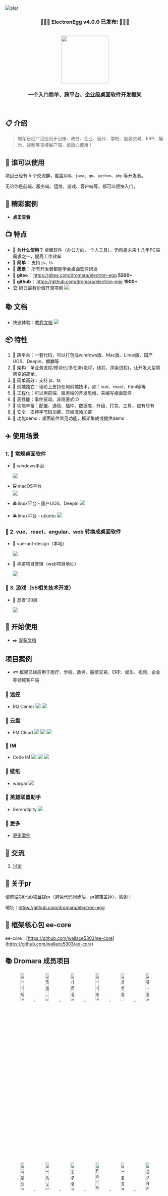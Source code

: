 [![star](https://gitee.com/dromara/electron-egg/badge/star.svg?theme=gvp)](https://gitee.com/dromara/electron-egg/stargazers)

<div align=center>
<h3>🎉🎉🎉 ElectronEgg v4.0.0 已发布! 🎉🎉🎉</h3>
</div>
<br>

<div align=center>
<img src="./public/images/example/logo.png" width="150" height="150" />
</div>

<div align=center>
<h3><strong>一个入门简单、跨平台、企业级桌面软件开发框架</strong></h3>
</div>
<br>

<!-- ## 🌏 [English](https://www.yuque.com/u34495/ee-doc) | [中文](https://www.kaka996.com/) -->

## 📋 介绍

> 框架已经广泛应用于记账、政务、企业、医疗、学校、股票交易、ERP、娱乐、视频等领域客户端，请放心使用！

## 👦 谁可以使用

项目已经有 5 个交流群，覆盖`前端`、`java`、`go`、`python`、`php` 等开发者。

无论你是前端、服务端、运维、游戏、客户端等，都可以很快入门，

## 🐶 精彩案例

- [**点击查看**](#项目案例)

## 📺 特点
- 🍩 **为什么使用？** 桌面软件（办公方向、 个人工具），仍然是未来十几年PC端需求之一，提高工作效率
- 🍉 **简单：** 支持 js、ts 
- 🍑 **愿景：** 所有开发者都能学会桌面软件研发
- 🍰 **gitee：** https://gitee.com/dromara/electron-egg **5200+**
- 🍨 **github：** https://github.com/dromara/electron-egg **1900+**
- 🏆 码云最有价值开源项目
    ![](./public/images/example/ee-zs.png)    

## 📚 文档
- 快速体验：[教程文档](https://www.kaka996.com/)
    ![](./public/images/example/v3-home.png) 

## 📦 特性
1. 🍄 跨平台：一套代码，可以打包成windows版、Mac版、Linux版、国产UOS、Deepin、麒麟等
2. 🌹 架构：单业务进程/模块化/多任务(进程，线程，渲染进程)，让开发大型项目变的简单。
3. 🌱 简单高效：支持 js、ts 
4. 🌴 前端独立：理论上支持任何前端技术，如：vue、react、html等等
5. 🍁 工程化：可以用前端、服务端的开发思维，来编写桌面软件
6. 🌷 高性能：事件驱动、非阻塞式IO
7. 🌰 功能丰富：配置、通信、插件、数据库、升级、打包、工具... 应有尽有
8. 💐 安全：支持字节码加密、压缩混淆加密
9. 🌻 功能demo：桌面软件常见功能，框架集成或提供demo

## ✈️ 使用场景

### 1. 🚀 常规桌面软件
- 🚖 windows平台

    ![](./public/images/example/ee-win-home.png)

- 🚍 macOS平台    
    ![](./public/images/example/ee-mac-home.png)

- 🚔 linux平台 - 国产UOS、Deepin
    ![](./public/images/example/uos-home.png)

- 🚔 linux平台 - ubuntu
    ![](./public/images/example/ubuntu-db.png)

### 🚐 2. vue、react、angular、web 转换成桌面软件
- 🚙 vue-ant-design（本地）

    ![](./public/images/example/vue-antd.png)

- 🚙 禅道项目管理（web项目地址）

    ![](./public/images/example/ee-project-7.png)

### 🚂 3. 游戏（h5相关技术开发）
- 🚊 忍者100层

    ![](./public/images/example/ee_game_1.png)


## 📒 开始使用

- ✒️ [安装文档](https://www.kaka996.com/pages/e64ff6/)
    
## 项目案例
- 🐟 框架已经应用于医疗、学校、政务、股票交易、ERP、娱乐、视频、企业等领域客户端

### 🐸 远控

- RQ Center
![](./public/images/example/rq-1.png)
![](./public/images/example/rq-2.png)

### 🐸 云盘

- FM Cloud
![](./public/images/example/fm-p2.png)
![](./public/images/example/fm-p1.png)
![](./public/images/example/fm-p4.png)

### 🐸 IM

- Cede IM
![](./public/images/example/im-p1.png)
![](./public/images/example/im-p5.png)
![](./public/images/example/im-p1.png)

### 🐸 壁纸

- warpar
![](./public/images/example/aw-3.png)

### 🐸 英雄联盟助手

- Serendlplty
![](./public/images/example/lol-zhanji.png)

### 🐸 更多

- [更多案例](https://www.kaka996.com/pages/eadf46/)

## 💬 交流
1. [讨论](https://www.kaka996.com/pages/c2720e/)

## 📌 关于pr
请前往[GitHub项目](https://github.com/dromara/electron-egg)提pr（避免代码同步后，pr被覆盖掉），感谢！

地址：https://github.com/dromara/electron-egg

## 📔 框架核心包 ee-core
ee-core：[https://github.com/wallace5303/ee-core](https://github.com/wallace5303/ee-core)

## 📚 Dromara 成员项目

<p align="center">
<a href="https://gitee.com/dromara/TLog" target="_blank">
<img src="https://oss.dev33.cn/sa-token/link/tlog2.png" title="一个轻量级的分布式日志标记追踪神器，10分钟即可接入，自动对日志打标签完成微服务的链路追踪" width="15%">
</a>
<a href="https://gitee.com/dromara/liteFlow" target="_blank">
<img src="https://oss.dev33.cn/sa-token/link/liteflow.png" title="轻量，快速，稳定，可编排的组件式流程引擎" width="15%">
</a>
<a href="https://hutool.cn/" target="_blank">
<img src="https://oss.dev33.cn/sa-token/link/hutool.jpg" title="小而全的Java工具类库，使Java拥有函数式语言般的优雅，让Java语言也可以“甜甜的”。" width="15%">
</a>
<a href="https://sa-token.dev33.cn/" target="_blank">
<img src="https://oss.dev33.cn/sa-token/link/sa-token.png" title="一个轻量级 java 权限认证框架，让鉴权变得简单、优雅！" width="15%">
</a>
<a href="https://gitee.com/dromara/hmily" target="_blank">
<img src="https://oss.dev33.cn/sa-token/link/hmily.png" title="高性能一站式分布式事务解决方案。" width="15%">
</a>
<a href="https://gitee.com/dromara/Raincat" target="_blank">
<img src="https://oss.dev33.cn/sa-token/link/raincat.png" title="强一致性分布式事务解决方案。" width="15%">
</a>
</p>
<p align="center">
<a href="https://gitee.com/dromara/myth" target="_blank">
<img src="https://oss.dev33.cn/sa-token/link/myth.png" title="可靠消息分布式事务解决方案。" width="15%">
</a>
<a href="https://cubic.jiagoujishu.com/" target="_blank">
<img src="https://oss.dev33.cn/sa-token/link/cubic.png" title="一站式问题定位平台，以agent的方式无侵入接入应用，完整集成arthas功能模块，致力于应用级监控，帮助开发人员快速定位问题" width="15%">
</a>
<a href="https://maxkey.top/" target="_blank">
<img src="https://oss.dev33.cn/sa-token/link/maxkey.png" title="业界领先的身份管理和认证产品" width="15%">
</a>
<a href="http://forest.dtflyx.com/" target="_blank">
<img src="https://oss.dev33.cn/sa-token/link/forest-logo.png" title="Forest能够帮助您使用更简单的方式编写Java的HTTP客户端" width="15%">
</a>
<a href="https://jpom.io/" target="_blank">
<img src="https://oss.dev33.cn/sa-token/link/jpom.png" title="一款简而轻的低侵入式在线构建、自动部署、日常运维、项目监控软件" width="15%">
</a>
<a href="https://su.usthe.com/" target="_blank">
<img src="https://oss.dev33.cn/sa-token/link/sureness.png" title="面向 REST API 的高性能认证鉴权框架" width="15%">
</a>
</p>
<p align="center">
<a href="https://easy-es.cn/" target="_blank">
<img src="https://oss.dev33.cn/sa-token/link/easy-es2.png" title="傻瓜级ElasticSearch搜索引擎ORM框架" width="15%">
</a>
<a href="https://gitee.com/dromara/northstar" target="_blank">
<img src="https://oss.dev33.cn/sa-token/link/northstar_logo.png" title="Northstar盈富量化交易平台" width="15%">
</a>
<a href="https://hertzbeat.com/" target="_blank">
<img src="https://oss.dev33.cn/sa-token/link/hertzbeat_brand.jpg" title="易用友好的云监控系统" width="15%">
</a>
<a href="https://plugins.sheng90.wang/fast-request/" target="_blank">
<img src="https://oss.dev33.cn/sa-token/link/fast-request.gif" title="Idea 版 Postman，为简化调试API而生" width="15%">
</a>
<a href="https://www.jeesuite.com/" target="_blank">
<img src="https://oss.dev33.cn/sa-token/link/mendmix.png" title="开源分布式云原生架构一站式解决方案" width="15%">
</a>
<a href="https://gitee.com/dromara/koalas-rpc" target="_blank">
<img src="https://oss.dev33.cn/sa-token/link/koalas-rpc2.png" title="企业生产级百亿日PV高可用可拓展的RPC框架。" width="15%">
</a>
</p>
<p align="center">
<a href="https://async.sizegang.cn/" target="_blank">
<img src="https://oss.dev33.cn/sa-token/link/gobrs-async.png" title="配置极简功能强大的异步任务动态编排框架" width="15%">
</a>
<a href="https://dynamictp.cn/" target="_blank">
<img src="https://oss.dev33.cn/sa-token/link/dynamic-tp.png" title="基于配置中心的轻量级动态可监控线程池" width="15%">
</a>
<a href="https://www.x-easypdf.cn" target="_blank">
<img src="https://oss.dev33.cn/sa-token/link/x-easypdf.png" title="一个用搭积木的方式构建pdf的框架（基于pdfbox）" width="15%">
</a>
<a href="http://dromara.gitee.io/image-combiner" target="_blank">
<img src="https://oss.dev33.cn/sa-token/link/image-combiner.png" title="一个专门用于图片合成的工具，没有很复杂的功能，简单实用，却不失强大" width="15%">
</a>
<a href="https://www.herodotus.cn/" target="_blank">
<img src="https://oss.dev33.cn/sa-token/link/dante-cloud2.png" title="Dante-Cloud 是一款企业级微服务架构和服务能力开发平台。" width="15%">
</a>
<a href="https://dromara.org/zh/projects/" target="_blank">
<img src="https://oss.dev33.cn/sa-token/link/dromara.png" title="让每一位开源爱好者，体会到开源的快乐。" width="15%">
</a>
</p>